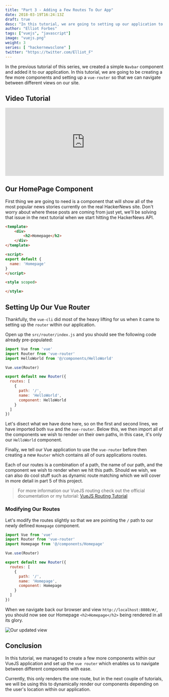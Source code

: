 ```yaml
---
title: "Part 3 - Adding a Few Routes To Our App"
date: 2018-03-19T16:24:13Z
draft: true
desc: "In this tutorial, we are going to setting up our application to use the vue router and add a few simple routes to our application."
author: "Elliot Forbes"
tags: ["vuejs", "javascript"]
image: "vuejs.png"
weight: 3
series: [ "hackernewsclone" ]
twitter: "https://twitter.com/Elliot_F"
---
```


In the previous tutorial of this series, we created a simple `Navbar` component and added it to our application. In this tutorial, we are going to be creating a few more components and setting up a `vue-router` so that we can navigate between different views on our site.

## Video Tutorial

<div style="position:relative;height:0;padding-bottom:42.76%"><iframe src="https://www.youtube.com/embed/XLL2ufItDyM?list=PLzUGFf4GhXBLWueypt6avCKOCNt0675EQ&amp;ecver=2" style="position:absolute;width:100%;height:100%;left:0" width="842" height="360" frameborder="0" allow="autoplay; encrypted-media" allowfullscreen></iframe></div>

## Our HomePage Component

First thing we are going to need is a component that will show all of the most popular news stories currently on the real HackerNews site. Don't worry about where these posts are coming from just yet, we'll be solving that issue in the next tutorial when we start hitting the HackerNews API.

```html
<template>
    <div>
        <h2>Homepage</h2>
    </div>
</template>

<script>
export default {
  name: 'Homepage'
}
</script>

<style scoped>

</style>

```

## Setting Up Our Vue Router

Thankfully, the `vue-cli` did most of the heavy lifting for us when it came to setting up the `router` within our application.  

Open up the `src/router/index.js` and you should see the following code already pre-populated:

```js
import Vue from 'vue'
import Router from 'vue-router'
import HelloWorld from '@/components/HelloWorld'

Vue.use(Router)

export default new Router({
  routes: [
    {
      path: '/',
      name: 'HelloWorld',
      component: HelloWorld
    }
  ]
})
```

Let's disect what we have done here, so on the first and second lines, we have imported both `Vue` and the `vue-router`. Below this, we then import all of the components we wish to render on their own paths, in this case, it's only our `HelloWorld` component.

Finally, we tell our Vue application to use the `vue-router` before then creating a new `Router` which contains all of ours applications routes. 

Each of our routes is a combination of a path, the name of our path, and the component we wish to render when we hit this path. Should we wish, we can also do cool stuff such as dynamic route matching which we will cover in more detail in part 5 of this project.

> For more information our VueJS routing check out the official documentation or my tutorial: [VueJS Routing Tutorial](/javascript/vuejs/vue-router-beginners-tutorial/)

### Modifying Our Routes

Let's modify the routes slightly so that we are pointing the `/` path to our newly defined `Homepage` component.

```js
import Vue from 'vue'
import Router from 'vue-router'
import Homepage from '@/components/Homepage'

Vue.use(Router)

export default new Router({
  routes: [
    {
      path: '/',
      name: 'Homepage',
      component: Homepage
    }
  ]
})
```

When we navigate back our browser and view `http://localhost:8080/#/`, you should now see our Homepage `<h2>Homepage</h2>` being rendered in all its glory.

![Our updated view](https://s3-eu-west-1.amazonaws.com/tutorialedge.net/images/hackernews-clone/screenshot-04.png)

## Conclusion

In this tutorial, we managed to create a few more components within our VueJS application and set up the `vue router` which enables us to navigate between different components with ease. 

Currently, this only renders the one route, but in the next couple of tutorials, we will be using this to dynamically render our components depending on the user's location within our application.